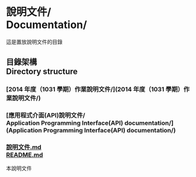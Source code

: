 # 說明文件/<br>Documentation/
這是置放說明文件的目錄

## 目錄架構<br />Directory structure
### [2014 年度（1031 學期）作業說明文件/](2014 年度（1031 學期）作業說明文件/)

### [應用程式介面(API)說明文件/<br>Application Programming Interface(API) documentation/](Application Programming Interface(API) documentation/)

### [說明文件.md<br>README.md](README.md)
本說明文件
